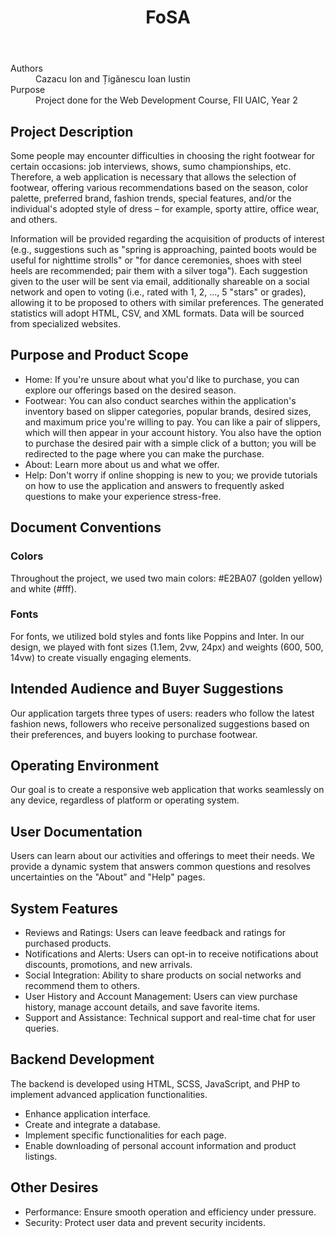 <!DOCTYPE html>
<html lang="en">
<head>
  <meta charset="UTF-8">
  <meta name="viewport" content="width=device-width, initial-scale=1.0">
  <title>FoSA</title>
  <link rel="stylesheet" href="css/scholarly.min.css">
</head>
<body>
  <header>
    <h1>FoSA</h1>
  </header>
  
  <div role="contentinfo">
    <dl>
      <dt>Authors</dt>
      <dd>Cazacu Ion and Țigănescu Ioan Iustin</dd>
      <dt>Purpose</dt>
      <dd>Project done for the Web Development Course, FII UAIC, Year 2</dd>
    </dl>
  </div>
  
  <section typeof="sa:Abstract" id="abstract" role="doc-abstract">
    <h2>Project Description</h2>
    <p>
      Some people may encounter difficulties in choosing the right footwear for certain occasions: job interviews, shows, sumo championships, etc. Therefore, a web application is necessary that allows the selection of footwear, offering various recommendations based on the season, color palette, preferred brand, fashion trends, special features, and/or the individual's adopted style of dress – for example, sporty attire, office wear, and others.
    </p>
    <p>
      Information will be provided regarding the acquisition of products of interest (e.g., suggestions such as "spring is approaching, painted boots would be useful for nighttime strolls" or "for dance ceremonies, shoes with steel heels are recommended; pair them with a silver toga"). Each suggestion given to the user will be sent via email, additionally shareable on a social network and open to voting (i.e., rated with 1, 2, ..., 5 "stars" or grades), allowing it to be proposed to others with similar preferences. The generated statistics will adopt HTML, CSV, and XML formats. Data will be sourced from specialized websites.
    </p>
  </section>
  
  <section id="introduction" role="doc-introduction">
    <h2>Purpose and Product Scope</h2>
    <ul>
      <li>Home: If you're unsure about what you'd like to purchase, you can explore our offerings based on the desired season.</li>
      <li>Footwear: You can also conduct searches within the application's inventory based on slipper categories, popular brands, desired sizes, and maximum price you're willing to pay. You can like a pair of slippers, which will then appear in your account history. You also have the option to purchase the desired pair with a simple click of a button; you will be redirected to the page where you can make the purchase.</li>
      <li>About: Learn more about us and what we offer.</li>
      <li>Help: Don't worry if online shopping is new to you; we provide tutorials on how to use the application and answers to frequently asked questions to make your experience stress-free.</li>
    </ul>
  </section>
  
  <section id="structure">
    <h2>Document Conventions</h2>
    <h3>Colors</h3>
    <p>Throughout the project, we used two main colors: #E2BA07 (golden yellow) and white (#fff).</p>
    <h3>Fonts</h3>
    <p>For fonts, we utilized bold styles and fonts like Poppins and Inter. In our design, we played with font sizes (1.1em, 2vw, 24px) and weights (600, 500, 14vw) to create visually engaging elements.</p>
  </section>
  
  <section id="audience">
    <h2>Intended Audience and Buyer Suggestions</h2>
    <p>Our application targets three types of users: readers who follow the latest fashion news, followers who receive personalized suggestions based on their preferences, and buyers looking to purchase footwear.</p>
  </section>
  
  <section id="environment">
    <h2>Operating Environment</h2>
    <p>Our goal is to create a responsive web application that works seamlessly on any device, regardless of platform or operating system.</p>
  </section>
  
  <section id="documentation">
    <h2>User Documentation</h2>
    <p>Users can learn about our activities and offerings to meet their needs. We provide a dynamic system that answers common questions and resolves uncertainties on the "About" and "Help" pages.</p>
  </section>
  
  <section id="features">
    <h2>System Features</h2>
    <ul>
      <li>Reviews and Ratings: Users can leave feedback and ratings for purchased products.</li>
      <li>Notifications and Alerts: Users can opt-in to receive notifications about discounts, promotions, and new arrivals.</li>
      <li>Social Integration: Ability to share products on social networks and recommend them to others.</li>
      <li>User History and Account Management: Users can view purchase history, manage account details, and save favorite items.</li>
      <li>Support and Assistance: Technical support and real-time chat for user queries.</li>
    </ul>
  </section>
  
  <section id="backend">
    <h2>Backend Development</h2>
    <p>The backend is developed using HTML, SCSS, JavaScript, and PHP to implement advanced application functionalities.</p>
    <ul>
      <li>Enhance application interface.</li>
      <li>Create and integrate a database.</li>
      <li>Implement specific functionalities for each page.</li>
      <li>Enable downloading of personal account information and product listings.</li>
    </ul>
  </section>
  
  <section id="other">
    <h2>Other Desires</h2>
    <ul>
      <li>Performance: Ensure smooth operation and efficiency under pressure.</li>
      <li>Security: Protect user data and prevent security incidents.</li>
    </ul>
  </section>
  
</body>
</html>
